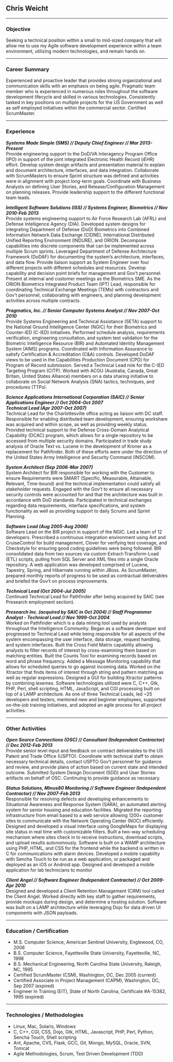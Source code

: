 ## Chris Weicht

------

### Objective

Seeking a technical position within a small to mid-sized company that will allow me to use my Agile software development experience within a team environment, utilizing modern technologies, and remain hands on.

------

### Career Summary

Experienced and proactive leader that provides strong organizational and communication skills with an emphasis on being agile.  Pragmatic team member who is experienced in numerous roles throughout the software development lifecycle and skilled in various technologies.  Consistently tasked in key positions on multiple projects for the US Government as well as self employed initiatives within the commercial sector.  Certified ScrumMaster.

------

### Experience

___Systems Made Simple (SMS) // Deputy Chief Engineer // Mar 2013-Present___    
Provide engineering support to the DoD/VA Interagency Program Office (IPO) in support of the joint integrated Electronic Health Record (iEHR) effort.  Develop system design artifacts and presentation material to explain and document architecture, interfaces, and data integration.  Collaborate with ScrumMasters to ensure Sprint structure was defined and activities were in alignment with project long-term goals.  Coordinate with Business Analysts on defining User Stories, and Release/Configuration Management on planning releases.  Provide leadership support to the different functional team leads.

___Intelligent Software Solutions (ISS) // Systems Engineer, Biometrics // Nov 2010-Feb 2013___    
Provide systems engineering support to Air Force Research Lab (AFRL) and Defense Intelligence Agency (DIA).  Developed system designs for integrating Department of Defense (DoD) Biometrics into Combined Information Network Data Exchange (CIDNE), International Distributed Unified Reporting Environment (INDURE), and ORION.  Decompose capabilities into discrete components that can be implemented across multiple Scrum sprints.  Leveraged Department of Defense Architecture Framework (DoDAF) for documenting the system’s architecture, interfaces, and data flow.  Provide liaison support as System Engineer over four different projects with different schedules and resources.  Develop capability and decision point briefs for management and Gov’t personnel.  Present at internal and customer meetings as the Biometrics SME.  As the ORION Biometrics Integrated Product Team (IPT) Lead, responsible for coordinating Technical Exchange Meetings (TEMs) with contractors and Gov’t personnel, collaborating with engineers, and planning development activities across multiple contracts.

___Pragmatics, Inc. // Senior Computer Systems Analyst // Nov 2007-Oct 2010___    
Provide Systems Engineering and Technical Assistance (SETA) support to the National Ground Intelligence Center (NGIC) for their Biometrics and Counter-IED (C-IED) initiatives.  Performed schedule analysis, requirements verification, engineering consultation, and system test validation for the Biometric Intelligence Resource (BIR) and Automated Identity Management System (AIMS) programs.  Coordinated with Information Assurance to satisfy Certification & Accreditation (C&A) controls.  Developed DoDAF views to be used in the Capabilities Production Document (CPD) for Program of Record submission.  Served a Technical Lead role for the C-IED Targeting Program (CITP).  Worked with ACGU (Australia, Canada, Great Britain, United States Alliance) members on a data sharing initiative to collaborate on Social Network Analysis (SNA) tactics, techniques, and procedures (TTPs).

___Science Applications International Corporation (SAIC) // Senior Applications Engineer // Oct 2004-Oct 2007___    
___Technical Lead (Apr 2007-Oct 2007)___    
Technical Lead for the Charlottesville office acting as liaison with DC staff.  Responsible for enabling distributed team development, ensuring workshare was acquired and within scope, as well as providing weekly status.  Provided technical support to the Defense Cross-Domain Analytical Capability (DCAC) program, which allows for a single repository to be accessed from multiple security domains.  Participated in trade study analysis of Oracle Text vs. Lucene in the development of Kroner as a replacement for Pathfinder.  Both of these efforts were under the direction of the United States Army Intelligence and Security Command (INSCOM).

___System Architect (Sep 2006-Mar 2007)___    
System Architect for BIR responsible for working with the Customer to ensure Requirements were SMART (Specific, Measurable, Attainable, Relevant, Time-bound) and the technical implementation could satisfy all stakeholder requests.  Engaged with the Gov’t to ensure all necessary security controls were accounted for and that the architecture was built in accordance with DoD standards.  Participated in technical exchanges regarding data requirements, interface specifications, and system functionality as well as providing support to daily Scrums and Sprint Planning.

___Software Lead (Aug 2005-Aug 2006)___    
Software Lead on the BIR project in support of the NGIC.  Led a team of 12 developers.  Prescribed a continuous integration environment using Ant and CruiseControl for build management, Clover for verifying test coverage, and Checkstyle for ensuring good coding guidelines were being followed.  BIR consolidated data from two sources via custom Extract-Transform-Load (ETL) scripts, pulling from SQL Server and XML files into a single Oracle repository.  A web application was developed comprised of Lucene, Tapestry, Spring, and Hibernate running within JBoss.  As ScrumMaster, prepared monthly reports of progress to be used as contractual deliverables and briefed the Gov’t on process improvements.

___Technical Lead (Oct 2004-Jul 2005)___    
Continued Technical Lead for Pathfinder after being acquired by SAIC (see Presearch employment section).

___Presearch Inc. (acquired by SAIC in Oct 2004) // Staff Programmer Analyst - Technical Lead // Nov 1999-Oct 2004___    
Worked on Pathfinder which is a data mining tool used by analysts throughout the Intelligence Community.  Began as a software developer and progressed to Technical Lead while being responsible for all aspects of the system encompassing the user interface, data storage, request handling, and system interfaces.  Built the Cross Field Matrix capability allowing analysts to filter records of interest by cross-examining them based on matching entities.  Built the Counts Tool for examining records based on word and phrase frequency.  Added a Message Monitoring capability that allows for scheduled queries to go against incoming data.  Worked on the Xtractor that finds items of interest through string and pattern matching as well as regular expressions.  Designed a GUI for building Xtractor patterns by combining lexemes.  Software technologies utilized were C, C++, Gtk, PHP, Perl, shell scripting, HTML, JavaScript, and CGI processing built on top of a LAMP architecture.  As one of three Technical Leads, led ~25 developers and testers, mentored new and beginner employees, supported on-the-job training initiatives, and adopted an agile process for all project activities.

------

### Other Activities

___Open Source Connections (OSC) // Consultant (Independent Contractor) // Dec 2012-Feb 2013___    
Provide senior level input and feedback on contract deliverables to the US Patent and Trade Office (USPTO).  Coordinate with technical staff to obtain necessary technical details, contact USPTO Gov’t personnel for guidance and review, and provide plans of action based on current state and intended outcome.  Submitted System Design Document (SDD) and User Stories artifacts on behalf of OSC.  Continuing to provide guidance as necessary.

___Status Solutions, Minus80 Monitoring // Software Engineer (Independent Contractor) // Nov 2007-Feb 2013___    
Responsible for resolving defects and developing enhancements to Situational Awareness and Response System (SARA), an automated alerting system for senior housing and education facilities.  Migrated the reporting infrastructure from email based to a web service allowing 1200+ customer sites to communicate with the Network Operating Center (NOC) efficiently.  Designed and developed a visual interface using GoogleMaps for displaying site status in real time with customizable filters.  Built a two-way scheduling mechanism where sites check in to receive instructions, download scripts, and upload results autonomously.  Software is built on a WAMP architecture using PHP, HTML, and CSS for the frontend while the backend is written in C for communications with alarm devices.  Developed a mobile capability with Sencha Touch to be run as a web application, or packaged and deployed as an iOS or Android app.
Designed and developed a mobile application for lab technicians to monitor

___Client Angel // Software Engineer (Independent Contractor) // Oct 2009-Apr 2010___    
Designed and developed a Client Retention Management (CRM) tool called the Client Angel.  Worked directly with key staff to gather requirements, provide mockups during design, and determine a hosting solution.  Software was built on a LAMP architecture while leveraging Dojo for data driven UI components with JSON payloads.

------

### Education / Certification
- M.S. Computer Science, American Sentinel University, Englewood, CO, 2008
- B.S. Computer Science, Fayetteville State University, Fayetteville, NC, 1998
- B.S. Mechanical Engineering, North Carolina State University, Raleigh, NC, 1995
- Certified ScrumMaster (CSM), Washington, DC, Dec 2005 (current)
- Certified Associate in Project Management (CAPM), Washington, DC, Sep 2007 (expired)
- Engineer In Training (EIT), State of North Carolina, Certificate #A-15382, 1995 (expired)

------

### Technologies / Methodologies
- Linux, Mac, Solaris, Windows
- C, C++, CGI, CSS, Dojo, Gtk, HTML, Javascript, PHP, Perl, Python, Sencha Touch, Shell scripting
- Ant, Apache, CVS, Flask, GCC, Git, Mongo, MySQL, Oracle, SVN, Tomcat
- Agile Methodologies, Scrum, Test Driven Development (TDD)

